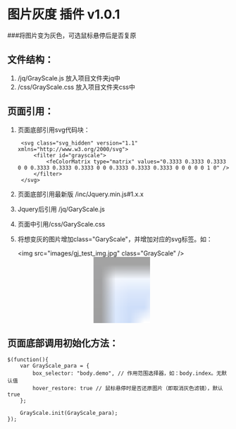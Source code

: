 # 图片灰度 插件 v1.0.1
###将图片变为灰色，可选鼠标悬停后是否复原

文件结构：
-------------
1. /jq/GrayScale.js 放入项目文件夹jq中
2. /css/GrayScale.css 放入项目文件夹css中

页面引用：
-------------
1. 页面底部引用svg代码块：

		<svg class="svg_hidden" version="1.1" xmlns="http://www.w3.org/2000/svg">
	        <filter id="grayscale">
	            <feColorMatrix type="matrix" values="0.3333 0.3333 0.3333 0 0 0.3333 0.3333 0.3333 0 0 0.3333 0.3333 0.3333 0 0 0 0 0 1 0" />
	        </filter>
	    </svg>

2. 页面底部引用最新版 /inc/Jquery.min.js#1.x.x
3. Jquery后引用 /jq/GaryScale.js
4. 页面<head>中引用/css/GaryScale.css
5. 将想变灰的图片增加class="GaryScale"，并增加对应的svg标签。如：

 	\<img src="images/gj_test_img.jpg" class="GrayScale" />
    <svg class="GrayScale">
        <image xmlns:xlink="http://www.w3.org/1999/xlink" xlink:href="images/gj_test_svg.jpg" x="0" y="0" width="800" height="522" />
    </svg>

页面底部调用初始化方法：
--------------

	$(function(){
		var GrayScale_para = {
	        box_selector: "body.demo", // 作用范围选择器，如：body.index。无默认值
	        hover_restore: true // 鼠标悬停时是否还原图片（即取消灰色滤镜），默认true
		};

		GrayScale.init(GrayScale_para);
	});